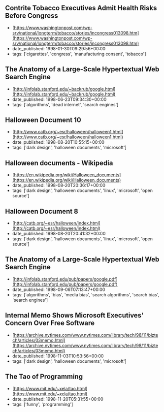  ## Contrite Tobacco Executives Admit Health Risks Before Congress
 - [https://www.washingtonpost.com/wp-srv/national/longterm/tobacco/stories/incongress013098.htm](https://www.washingtonpost.com/wp-srv/national/longterm/tobacco/stories/incongress013098.htm)
 - date_published: 1998-01-30T09:29:56+00:00
 - tags: ['cigarettes', 'congress', 'manufacturing consent', 'tobacco']

 ## The Anatomy of a Large-Scale Hypertextual Web Search Engine
 - [http://infolab.stanford.edu/~backrub/google.html](http://infolab.stanford.edu/~backrub/google.html)
 - date_published: 1998-06-23T09:34:30+00:00
 - tags: ['algorithms', 'dead internet', 'search engines']

 ## Halloween Document 10
 - [http://www.catb.org/~esr/halloween/halloween1.html](http://www.catb.org/~esr/halloween/halloween1.html)
 - date_published: 1998-08-20T10:55:15+00:00
 - tags: ['dark design', 'halloween documents', 'microsoft']

 ## Halloween documents - Wikipedia
 - [https://en.wikipedia.org/wiki/Halloween_documents](https://en.wikipedia.org/wiki/Halloween_documents)
 - date_published: 1998-08-20T20:36:17+00:00
 - tags: ['dark design', 'halloween documents', 'linux', 'microsoft', 'open source']

 ## Halloween Document 8
 - [http://catb.org/~esr/halloween/index.html](http://catb.org/~esr/halloween/index.html)
 - date_published: 1998-08-20T20:41:32+00:00
 - tags: ['dark design', 'halloween documents', 'linux', 'microsoft', 'open source']

 ## The Anatomy of a Large-Scale Hypertextual Web Search Engine
 - [http://infolab.stanford.edu/pub/papers/google.pdf](http://infolab.stanford.edu/pub/papers/google.pdf)
 - date_published: 1998-09-06T07:13:47+00:00
 - tags: ['algorithms', 'bias', 'media bias', 'search algorithms', 'search bias', 'search engines']

 ## Internal Memo Shows Microsoft Executives' Concern Over Free Software
 - [https://archive.nytimes.com/www.nytimes.com/library/tech/98/11/biztech/articles/03memo.html](https://archive.nytimes.com/www.nytimes.com/library/tech/98/11/biztech/articles/03memo.html)
 - date_published: 1998-11-03T10:53:56+00:00
 - tags: ['dark design', 'halloween documents', 'microsoft']

 ## The Tao of Programming
 - [https://www.mit.edu/~xela/tao.html](https://www.mit.edu/~xela/tao.html)
 - date_published: 1998-11-20T05:31:55+00:00
 - tags: ['funny', 'programming']

